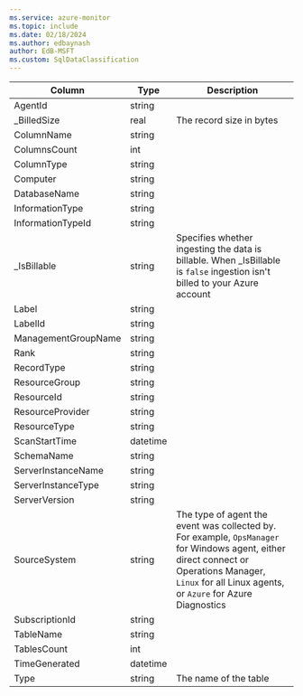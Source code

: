 ```yaml
---
ms.service: azure-monitor
ms.topic: include
ms.date: 02/18/2024
ms.author: edbaynash
author: EdB-MSFT
ms.custom: SqlDataClassification
---
```



| Column | Type | Description |
|---|---|---|
| AgentId | string |   |
| _BilledSize | real | The record size in bytes |
| ColumnName | string |   |
| ColumnsCount | int |   |
| ColumnType | string |   |
| Computer | string |   |
| DatabaseName | string |   |
| InformationType | string |   |
| InformationTypeId | string |   |
| _IsBillable | string | Specifies whether ingesting the data is billable. When _IsBillable is `false` ingestion isn't billed to your Azure account |
| Label | string |   |
| LabelId | string |   |
| ManagementGroupName | string |   |
| Rank | string |   |
| RecordType | string |   |
| ResourceGroup | string |   |
| ResourceId | string |   |
| ResourceProvider | string |   |
| ResourceType | string |   |
| ScanStartTime | datetime |   |
| SchemaName | string |   |
| ServerInstanceName | string |   |
| ServerInstanceType | string |   |
| ServerVersion | string |   |
| SourceSystem | string | The type of agent the event was collected by. For example, `OpsManager` for Windows agent, either direct connect or Operations Manager, `Linux` for all Linux agents, or `Azure` for Azure Diagnostics |
| SubscriptionId | string |   |
| TableName | string |   |
| TablesCount | int |   |
| TimeGenerated | datetime |   |
| Type | string | The name of the table |
